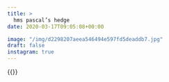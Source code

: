 ```yaml
---
title: >
  hms pascal’s hedge
date: 2020-03-17T09:05:08+00:00

image: "/img/d2298207aeea546494e597fd5deaddb7.jpg"
draft: false
instagram: true
---
```


{{<photo src="/img/d2298207aeea546494e597fd5deaddb7.jpg">}}
